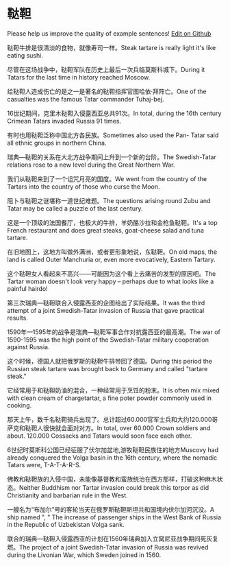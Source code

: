 # 鞑靼

Please help us improve the quality of example sentences! [Edit on Github](https://github.com/jiyushe/jiyu-example-sentence-source/blob/main/chinese/dada_1.md)

<p><span class="chinese">鞑靼牛排是很清淡的食物，就像寿司一样。</span><span class="english">Steak tartare is really light it's like eating sushi.</span></p>

<p><span class="chinese">尽管在这场战争中，鞑靼军队在历史上最后一次兵临莫斯科城下。</span><span class="english">During it Tatars for the last time in history reached Moscow.</span></p>

<p><span class="chinese">给鞑靼人造成伤亡的是之一是著名的鞑靼指挥官图哈依·拜阵亡。</span><span class="english">One of the casualties was the famous Tatar commander Tuhaj-bej.</span></p>

<p><span class="chinese">16世纪期间，克里木鞑靼入侵露西亚总共91次。</span><span class="english">In total, during the 16th century Crimean Tatars invaded Russia 91 times.</span></p>

<p><span class="chinese">有时也用鞑靼泛称中国北方各民族。</span><span class="english">Sometimes also used the Pan- Tatar said all ethnic groups in northern China.</span></p>

<p><span class="chinese">瑞典—鞑靼的关系在大北方战争期间上升到一个新的台阶。</span><span class="english">The Swedish-Tatar relations rose to a new level during the Great Northern War.</span></p>

<p><span class="chinese">我们从鞑靼来到了一个诅咒月亮的国度。</span><span class="english">We went from the country of the Tartars into the country of those who curse the Moon.</span></p>

<p><span class="chinese">阻卜与鞑靼之谜堪称一道世纪难题。</span><span class="english">The questions arising round Zubu and Tatar may be called a puzzle of the last century.</span></p>

<p><span class="chinese">这是一个顶级的法国餐厅，也极大的牛排，羊奶酪沙拉和金枪鱼鞑靼。</span><span class="english">It's a top French restaurant and does great steaks, goat-cheese salad and tuna tartare.</span></p>

<p><span class="chinese">在旧地图上，这地方叫做外满洲，或者更形象地说，东鞑靼。</span><span class="english">On old maps, the land is called Outer Manchuria or, even more evocatively, Eastern Tartary.</span></p>

<p><span class="chinese">这个鞑靼女人看起来不高兴——可能因为这个看上去痛苦的发型的原因吧。</span><span class="english">The Tartar woman doesn't look very happy – perhaps due to what looks like a painful hairdo!</span></p>

<p><span class="chinese">第三次瑞典—鞑靼联合入侵露西亚的企图给出了实际结果。</span><span class="english">It was the third attempt of a joint Swedish-Tatar invasion of Russia that gave practical results.</span></p>

<p><span class="chinese">1590年—1595年的战争是瑞典—鞑靼军事合作对抗露西亚的最高潮。</span><span class="english">The war of 1590-1595 was the high point of the Swedish-Tatar military cooperation against Russia.</span></p>

<p><span class="chinese">这个时候，德国人就把俄罗斯的鞑靼牛排带回了德国。</span><span class="english">During this period the Russian steak tartare was brought back to Germany and called "tartare steak."</span></p>

<p><span class="chinese">它经常用于和鞑靼奶油的混合，一种经常用于烹饪的粉末。</span><span class="english">It is often mix mixed with clean cream of chargetartar, a fine poter powder commonly used in cooking.</span></p>

<p><span class="chinese">那天上午，数千名鞑靼骑兵出现了。总计超过60.000官军士兵和大约120.000哥萨克和鞑靼人很快就会面对对方。</span><span class="english">In total, over 60.000 Crown soldiers and about. 120.000 Cossacks and Tatars would soon face each other.</span></p>

<p><span class="chinese">6世纪时莫斯科公国已经征服了伏尔加盆地,游牧鞑靼民族住的地方</span><span class="english">Muscovy had already conquered the Volga basin in the 16th century, where the nomadic Tatars were, T-A-T-A-R-S.</span></p>

<p><span class="chinese">佛教和鞑靼族的入侵中国，未能像基督教和蛮族统治在西方那样，打破这种麻木状态。</span><span class="english">Neither Buddhism nor Tartar invasion could break this torpor as did Christianity and barbarian rule in the West.</span></p>

<p><span class="chinese">一艘名为“布加尔”号的客轮当天在俄罗斯鞑靼斯坦共和国境内伏尔加河沉没。</span><span class="english">A ship named ", " The increase of passenger ships in the West Bank of Russia in the Republic of Uzbekistan Volga sank.</span></p>

<p><span class="chinese">联合的瑞典—鞑靼入侵露西亚的计划在1560年瑞典加入立窝尼亚战争期间死灰复燃。</span><span class="english">The project of a joint Swedish-Tatar invasion of Russia was revived during the Livonian War, which Sweden joined in 1560.</span></p>

